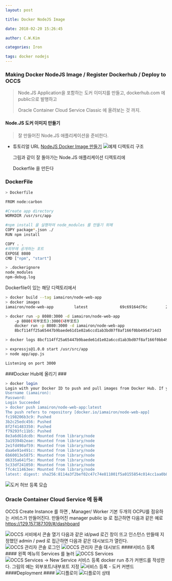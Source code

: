 ```yaml
---
layout: post 

title: Docker NodeJS Image  

date: 2018-02-20 15:26:45 

author: C.W.Kim 

categories: Iron

tags: docker nodejs 
---
```

### Making Docker NodeJS Image / Register Dockerhub / Deploy to OCCS  ### 
> Node.JS Application을 포함하는 도커 이미지를 만들고,  dockerhub.com 에 public으로 발행하고
>
> Oracle Container Cloud Service Classic 에 올려보는 것 까지.
#### Node.JS 도커 이미지 만들기 #### 
> 잘 만들어진 Node.JS 애플리케이션을 준비한다.
* 튜토리얼 URL [NodeJS Docker Image 만들기](https://nodejs.org/en/docs/guides/nodejs-docker-webapp/)
  ![예제 디렉토리 구조](https://ironhub.github.io/assets/screenshots/nodejsDockerDirectory.png)

  그림과 같이 잘 돌아가는 Node.JS 애플리케이션 디렉토리에

  Dockerfile 을 만든다

### DockerFile ###

```sh
> Dockerfile

FROM node:carbon

#Create app directory
WORKDIR /usr/src/app

#npm install 을 실행하여 node_modules 를 만들기 위해
COPY package*.json ./
RUN npm install 

COPY . .
#외부에 공개하는 포트
EXPOSE 8080
CMD ["npm", "start"]


```

```sh
> .dockerignore
node_modules
npm-debug.log
```

Dockerfile이 있는 해당 디렉토리에서

```sh
> docker build --tag iamairon/node-web-app
> docker images
iamairon/node-web-app         latest              69c69164d76c        26 minutes ago      698MB

> docker run -p 8080:3000 -d iamairon/node-web-app
    -p 8080(외부포트):3000(내부포트)
	docker run -p 8080:3000 -d iamairon/node-web-app
	8bcf114ff25a65447b9baede61d1e02a6ccd1ab3bd07f8af166f0bb4954714d3

> docker logs 8bcf114ff25a65447b9baede61d1e02a6ccd1ab3bd07f8af166f0bb4954714d3

> expressjs@1.0.0 start /usr/src/app
> node app/app.js

Listening on port 3000


```
###Docker Hub에 올리기 ###
```sh
> docker login
Login with your Docker ID to push and pull images from Docker Hub. If you don't have a Docker ID, head over to https://hub.docker.com to create one.
Username (iamairon):
Password:
Login Succeeded
> docker push iamairon/node-web-app:latest
The push refers to repository [docker.io/iamairon/node-web-app]
fc198206b3c9: Pushed
3b2c25edc456: Pushed
8f2f41483350: Pushed
f79293fc11b5: Pushed
8e3a6d61dcdb: Mounted from library/node
3a19394b2eae: Mounted from library/node
2e1fd498af59: Mounted from library/node
daa6e91e491c: Mounted from library/node
6b60013e5875: Mounted from library/node
d6335a641f5e: Mounted from library/node
5c33df241050: Mounted from library/node
ffc4c11463ee: Mounted from library/node
latest: digest: sha256:8114a3f2bef02c47c74e811001f5a0155854c014cc1aa0b842a9259335b1096d size: 2845


```
![도커 허브 등록 모습](https://ironhub.github.io/assets/screenshots/dockerhubRegistration.png)

### Oracle Container Cloud Service 에 등록 ###

OCCS Create Instance 를 하면 , Manager/ Worker 기본 두개의 OCPU를 점유하는 서비스가 만들어진다.
만들어진 manager public ip 로 접근하면
다음과 같은 예로 https://129.157.187.109/#/dashboard  

![OCCS 서비에서 콘솔 열기](https://ironhub.github.io/assets/screenshots/OCCS01.png)
다음과 같은 id/pwd 로긴 창이 뜨고 인스턴스 만들때 지정했던 admin / pwd 로 접근하면 다음과 같은 대시보드가 열린다. 
![OCCS 관리자 콘솔 로그인](https://ironhub.github.io/assets/screenshots/OCCS02.png)
![OCCS 관리자 콘솔 대시보드](https://ironhub.github.io/assets/screenshots/OCCS03.png)
####서비스 등록 ####
왼쪽 메뉴의 Services 를 눌러
![OCCS Services](https://ironhub.github.io/assets/screenshots/OCCS04.png)
![OCCS Services -> New Service  서비스 등록](https://ironhub.github.io/assets/screenshots/OCCS05.png)
docker run 추가 커맨드를 작성한다. 그림의 예는  외부포트/내부포트 지정
![서비스 등록 - 도커 커맨드](https://ironhub.github.io/assets/screenshots/OCCS06.png)
####Deployment ####
![디플로이](https://ironhub.github.io/assets/screenshots/OCCS07.png)
![디플로이 상태](https://ironhub.github.io/assets/screenshots/OCCS08.png)
